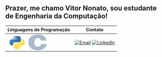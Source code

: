 ## Prazer, me chamo Vitor Nonato, sou estudante de Engenharia da Computação!

| Linguagens de Programação | Contato |
|---------------------------|---------|
| <img align="center" alt="Python" height="50" width="60" src="https://raw.githubusercontent.com/devicons/devicon/master/icons/python/python-original.svg"> <img align="center" alt="C" height="50" width="60" src="https://raw.githubusercontent.com/devicons/devicon/master/icons/c/c-original.svg"> | <a href="mailto:vitornn32@gmail.com"><img align="center" alt="Email" height="40" width="40" src="https://cdn-icons-png.flaticon.com/512/732/732200.png"></a> <a href="https://www.linkedin.com/in/vitor-n-9441932b1/" target="_blank"><img align="center" alt="LinkedIn" height="40" width="40" src="https://cdn.jsdelivr.net/gh/devicons/devicon/icons/linkedin/linkedin-original.svg"></a> |
